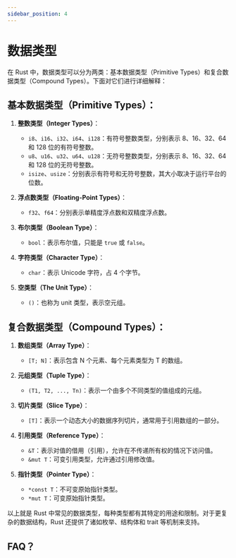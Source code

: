 ```yaml
---
sidebar_position: 4
---
```


# 数据类型

在 Rust 中，数据类型可以分为两类：基本数据类型（Primitive Types）和复合数据类型（Compound Types）。下面对它们进行详细解释：

## 基本数据类型（Primitive Types）：

1. **整数类型（Integer Types）**：
   - `i8`、`i16`、`i32`、`i64`、`i128`：有符号整数类型，分别表示 8、16、32、64 和 128 位的有符号整数。
   - `u8`、`u16`、`u32`、`u64`、`u128`：无符号整数类型，分别表示 8、16、32、64 和 128 位的无符号整数。
   - `isize`、`usize`：分别表示有符号和无符号整数，其大小取决于运行平台的位数。

2. **浮点数类型（Floating-Point Types）**：
   - `f32`、`f64`：分别表示单精度浮点数和双精度浮点数。

3. **布尔类型（Boolean Type）**：
   - `bool`：表示布尔值，只能是 `true` 或 `false`。

4. **字符类型（Character Type）**：
   - `char`：表示 Unicode 字符，占 4 个字节。

5. **空类型（The Unit Type）**：
   - `()`：也称为 unit 类型，表示空元组。

##  复合数据类型（Compound Types）：

1. **数组类型（Array Type）**：
   - `[T; N]`：表示包含 N 个元素、每个元素类型为 T 的数组。

2. **元组类型（Tuple Type）**：
   - `(T1, T2, ..., Tn)`：表示一个由多个不同类型的值组成的元组。

3. **切片类型（Slice Type）**：
   - `[T]`：表示一个动态大小的数据序列切片，通常用于引用数组的一部分。

4. **引用类型（Reference Type）**：
   - `&T`：表示对值的借用（引用），允许在不传递所有权的情况下访问值。
   - `&mut T`：可变引用类型，允许通过引用修改值。

5. **指针类型（Pointer Type）**：
   - `*const T`：不可变原始指针类型。
   - `*mut T`：可变原始指针类型。

以上就是 Rust 中常见的数据类型，每种类型都有其特定的用途和限制。对于更复杂的数据结构，Rust 还提供了诸如枚举、结构体和 trait 等机制来支持。

## FAQ？

